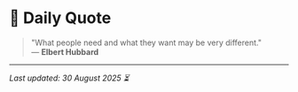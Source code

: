 # 📜 Daily Quote

> "What people need and what they want may be very different."  
> — **Elbert Hubbard**

---

_Last updated: 30 August 2025 ⏳_

